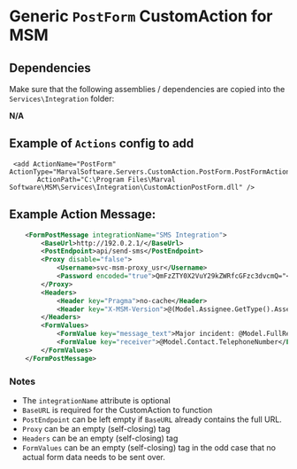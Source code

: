 # Generic `PostForm` CustomAction for MSM


## Dependencies

Make sure that the following assemblies / dependencies are copied into
the `Services\Integration` folder:

**N/A**


## Example of `Actions` config to add

     <add ActionName="PostForm" ActionType="MarvalSoftware.Servers.CustomAction.PostForm.PostFormAction"
           ActionPath="C:\Program Files\Marval Software\MSM\Services\Integration\CustomActionPostForm.dll" />


## Example Action Message:

```xml
    <FormPostMessage integrationName="SMS Integration">
        <BaseUrl>http://192.0.2.1/</BaseUrl>
        <PostEndpoint>api/send-sms</PostEndpoint>
        <Proxy disable="false">
            <Username>svc-msm-proxy_usr</Username>
            <Password encoded="true">QmFzZTY0X2VuY29kZWRfcGFzc3dvcmQ="</Password>
        </Proxy>
        <Headers>
            <Header key="Pragma">no-cache</Header>
            <Header key="X-MSM-Version">@(Model.Assignee.GetType().Assembly.GetName().Version.ToString(3))</Header>
        </Headers>
        <FormValues>
            <FormValue key="message_text">Major incident: @Model.FullRequestNumber Description: @Model.Description</FormValue>
            <FormValue key="receiver">@Model.Contact.TelephoneNumber</FormValue>
        </FormValues>
    </FormPostMessage>
```

### Notes

- The `integrationName` attribute is optional
- `BaseURL` is required for the CustomAction to function
- `PostEndpoint` can be left empty if `BaseURL` already contains the full URL.
- `Proxy` can be an empty (self-closing) tag
- `Headers` can be an empty (self-closing) tag
- `FormValues` can be an empty (self-closing) tag in the odd case that no actual form data needs to be sent over.
